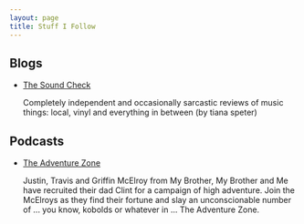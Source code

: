 ```yaml
---
layout: page
title: Stuff I Follow
---
```


## Blogs

* [The Sound Check](https://www.thesoundcheck.org)

    Completely independent and occasionally sarcastic reviews of music things: local, vinyl and everything in between (by tiana speter)

## Podcasts

* [The Adventure Zone](http://www.maximumfun.org/shows/adventure-zone)
    
    Justin, Travis and Griffin McElroy from My Brother, My Brother and Me have recruited their dad Clint for a campaign of high adventure. Join the McElroys as they find their fortune and slay an unconscionable number of ... you know, kobolds or whatever in ... The Adventure Zone.